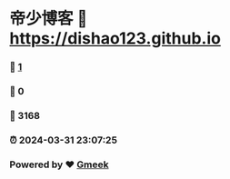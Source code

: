 # 帝少博客 :link: https://dishao123.github.io 
### :page_facing_up: [1](https://dishao123.github.io/tag.html) 
### :speech_balloon: 0 
### :hibiscus: 3168 
### :alarm_clock: 2024-03-31 23:07:25 
### Powered by :heart: [Gmeek](https://github.com/Meekdai/Gmeek)
